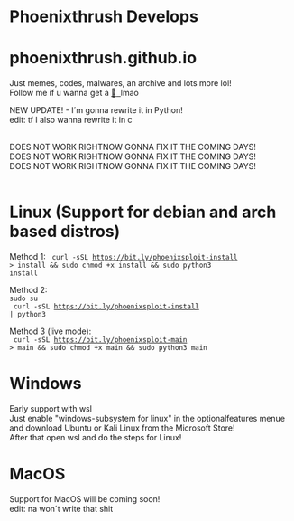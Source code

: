 # Phoenixthrush Develops
# phoenixthrush.github.io
Just memes, codes, malwares, an archive and lots more lol! <br>
Follow me if u wanna get a <a href="https://instagram.com/phoenixthrush">:cookie: &nbsp;</a>lmao <br>

NEW UPDATE! - I´m gonna rewrite it in Python! <br>
edit: tf I also wanna rewrite it in c

<br>
DOES NOT WORK RIGHTNOW GONNA FIX IT THE COMING DAYS!<br>
DOES NOT WORK RIGHTNOW GONNA FIX IT THE COMING DAYS!<br>
DOES NOT WORK RIGHTNOW GONNA FIX IT THE COMING DAYS!<br>
<br>

# Linux (Support for debian and arch based distros)

Method 1:
<code> curl -sSL https://bit.ly/phoenixsploit-install > install && sudo chmod +x install && sudo python3 install </code>

Method 2: <br>
<code>sudo su</code> <br>
<code> curl -sSL https://bit.ly/phoenixsploit-install | python3 </code>

Method 3 (live mode): <br>
<code> curl -sSL https://bit.ly/phoenixsploit-main > main && sudo chmod +x main && sudo python3 main </code>

# Windows

Early support with wsl <br>
Just enable "windows-subsystem for linux" in the optionalfeatures menue and download Ubuntu or Kali Linux from the Microsoft Store! <br>
After that open wsl and do the steps for Linux! <br>

# MacOS

Support for MacOS will be coming soon! <br>
edit: na won´t write that shit
